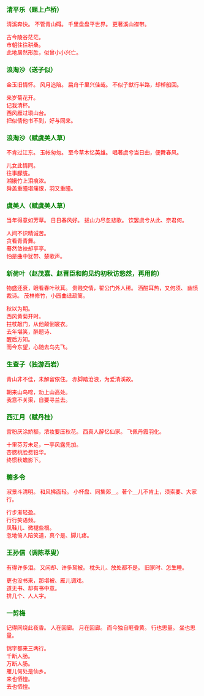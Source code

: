 <style type="text/css">
    .markdown-body{text-align: left;}
    h3{color:green}
    article{font-family:"楷体";color:red}
</style>

### 清平乐（题上卢桥）
<article>
清溪奔快。  
不管青山碍。  
千里盘盘平世界。  
更著溪山襟带。  

古今陵谷茫茫。  
市朝往往耕桑。  
此地居然形胜，似曾小小兴亡。  
</article>

### 浪淘沙（送子似）
<article>
金玉旧情怀。  
风月追陪。  
扁舟千里兴佳哉。  
不似子猷行半路，却棹船回。  

来岁菊花开。  
记我清杯。  
西风雁过瑱山台。  
把似倩他书不到，好与同来。  
</article>

### 浪淘沙（赋虞美人草）
<article>
不肯过江东。  
玉帐匆匆。  
至今草木忆英雄。  
唱著虞兮当日曲，便舞春风。  

儿女此情同。  
往事朦胧。  
湘娥竹上泪痕浓。  
舜盖重瞳堪痛恨，羽又重瞳。  
</article>

### 虞美人（赋虞美人草）
<article>
当年得意如芳草。  
日日春风好。  
拔山力尽忽悲歌。  
饮罢虞兮从此、奈君何。  

人间不识精诚苦。  
贪看青青舞。  
蓦然敛袂却亭亭。  
怕是曲中犹带、楚歌声。  
</article>

### 新荷叶（赵茂嘉、赵晋臣和韵见约初秋访悠然，再用韵）
<article>
物盛还衰，眼看春叶秋萁。  
贵贱交情，翟公门外人稀。  
酒酣耳热，又何须、  
幽愤裁诗。  
茂林修竹，小园曲迳疏篱。  

秋以为期。  
西风黄菊开时。  
拄杖敲门，从他颠倒裳衣。  
去年堪笑，醉题诗、  
醒后方知。  
而今东望，心随去鸟先飞。  
</article>

### 生查子（独游西岩）
<article>
青山非不佳，未解留侬住。  
赤脚踏沧浪，为爱清溪故。  

朝来山鸟啼，劝上山高处。  
我意不关渠，自要寻兰去。  
</article>

### 西江月（赋丹桂）
<article>
宫粉厌涂娇额，浓妆要压秋花。  
西真人醉忆仙家。  
飞佩丹霞羽化。  

十里芬芳未足，一亭风露先加。  
杏腮桃脸费铅华。  
终惯秋蟾影下。  
</article>

### 糖多令
<article>
淑景斗清明。  
和风拂面轻。  
小杯盘、同集郊＿。著个＿儿不肯上，须索要、大家行。  

行步渐轻盈。  
行行笑语频。  
凤鞋儿、微褪些根。  
忽地倚人陪笑道，真个是、脚儿疼。  
</article>

### 王孙信（调陈萃叟）
<article>
有得许多泪。  
又闲却、许多鸳被。  
枕头儿、放处都不是。  
旧家时、怎生睡。  

更也没书来，那堪被、雁儿调戏。  
道无书、却有书中意。  
排几个、人人字。  
</article>

### 一剪梅
<article>
记得同烧此夜香。  
人在回廊。  
月在回廊。  
而今独自睚昏黄。  
行也思量。  
坐也思量。  

锦字都来三两行。  
千断人肠。  
万断人肠。  
雁儿何处是仙乡。  
来也恓惶。  
去也恓惶。  
</article>

